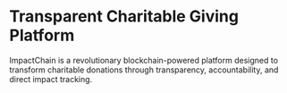 # Transparent Charitable Giving Platform
 ImpactChain is a revolutionary blockchain-powered platform designed to transform charitable donations through transparency, accountability, and direct impact tracking.
